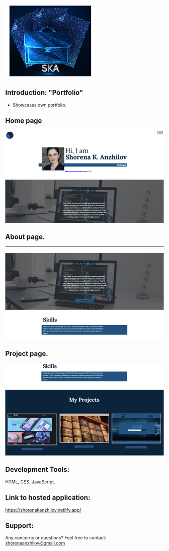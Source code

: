 
![](img/logo2.png)


## Introduction: "Portfolio" 
  - Showcases own portfolio. 


## Home page 


![](img/readmehomepage.png)


## About page.
![](img/readmeaboutpage.png)


## Project page.
![](img/readmeprojectpage.png)


## Development Tools:
 HTML, CSS, JavaScript.



## Link to hosted application:

https://shorenakanzhilov.netlify.app/

## Support: 

Any concerns or questions? Feel free to contact: shorenaanzhilov@gmail.com
